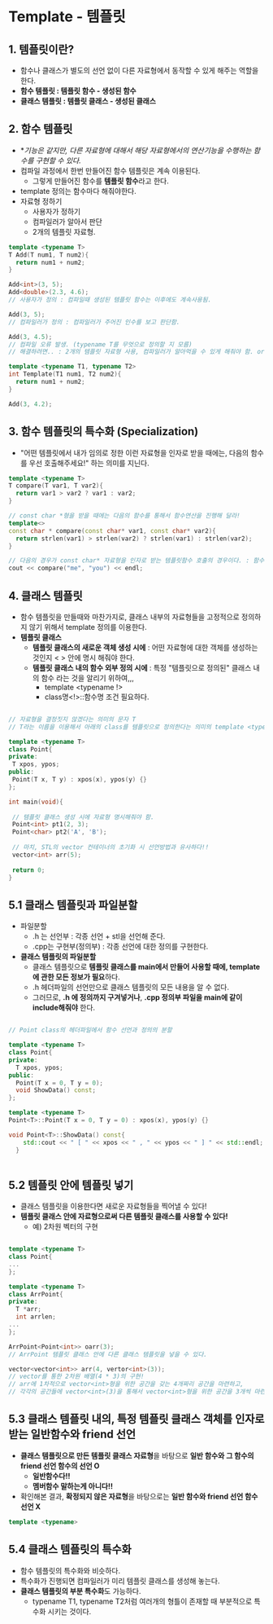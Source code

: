# Template - 템플릿

## 1.  템플릿이란?
  - 함수나 클래스가 별도의 선언 없이 다른 자료형에서 동작할 수 있게 해주는 역할을 한다.
  - **함수 템플릿 : 템플릿 함수 - 생성된 함수**
  - **클래스 템플릿 : 템플릿 클래스 - 생성된 클래스**

## 2. 함수 템플릿
  - **기능은 같지만, 다른 자료형에 대해서 해당 자료형에서의 연산기능을 수행하는 함수를 구현할 수 있다.*
  - 컴파일 과정에서 한번 만들어진 함수 템플릿은 계속 이용된다.
    - 그렇게 만들어진 함수를 **템플릿 함수**라고 한다.
  - template 정의는 함수마다 해줘야한다.
  - 자료형 정하기
    - 사용자가 정하기
    - 컴파일러가 알아서 판단
    - 2개의 템플릿 자료형.
```cpp
template <typename T>
T Add(T num1, T num2){
  return num1 + num2;
}

Add<int>(3, 5);
Add<double>(2.3, 4.6);
// 사용자가 정의 : 컴파일때 생성된 템플릿 함수는 이후에도 계속사용됨.

Add(3, 5);
// 컴파일러가 정의 : 컴파일러가 주어진 인수를 보고 판단함.

Add(3, 4.5);
// 컴파일 오류 발생. (typename T를 무엇으로 정의할 지 모름)
// 해결하려면.. : 2개의 템플릿 자료형 사용, 컴파일러가 알아먹을 수 있게 해줘야 함. or 1개의 템플릿 자료형 사용, 사용자가 템플릿 자료형 정의

template <typename T1, typename T2>
int Template(T1 num1, T2 num2){
  return num1 + num2;
}

Add(3, 4.2);
```

## 3. 함수 템플릿의 특수화 (Specialization)
  - "어떤 템플릿에서 내가 임의로 정한 이런 자료형을 인자로 받을 때에는, 다음의 함수를 우선 호출해주세요!" 하는 의미를 지닌다.
  
```cpp
template <typename T>
T compare(T var1, T var2){
  return var1 > var2 ? var1 : var2;
}

// const char *형을 받을 때에는 다음의 함수를 통해서 함수연산을 진행해 달라!
template<>
const char * compare(const char* var1, const char* var2){
  return strlen(var1) > strlen(var2) ? strlen(var1) : strlen(var2);
}

// 다음의 경우가 const char* 자료형을 인자로 받는 템플릿함수 호출의 경우이다. : 함수 템플릿의 특수화가 적용된다.
cout << compare("me", "you") << endl;

```
  
## 4. 클래스 템플릿
  - 함수 템플릿을 만들때와 마찬가지로, 클래스 내부의 자료형들을 고정적으로 정의하지 않기 위해서 template <typename T> 정의를 이용한다.
  - **템플릿 클래스**
    - **템플릿 클래스의 새로운 객체 생성 시에** : 어떤 자료형에 대한 객체를 생성하는 것인지 < > 안에 명시 해줘야 한다.
    - **템플릿 클래스 내의 함수 외부 정의 시에** : 특정 "템플릿으로 정의된" 클래스 내의 함수 라는 것을 알리기 위하여,,,
      - template <typename !> 
      - class명<!>::함수명 조건 필요하다.
  
 ```cpp 
 
// 자료형을 결정짓지 않겠다는 의미의 문자 T
// T라는 이름을 이용해서 아래의 class를 템플릿으로 정의한다는 의미의 template <typename T>

template <typename T> 
class Point{
private:
  T xpos, ypos;
public:
  Point(T x, T y) : xpos(x), ypos(y) {}
};

int main(void){
  
  // 템플릿 클래스 생성 시에 자료형 명시해줘야 함.
  Point<int> pt1(2, 3);
  Point<char> pt2('A', 'B');
  
  // 마치, STL의 vector 컨테이너의 초기화 시 선언방법과 유사하다!!
  vector<int> arr(5);
  
  return 0;
}
 ```

## 5.1 클래스 템플릿과 파일분할
  - 파일분할
    - .h 는 선언부 : 각종 선언 + stl을 선언해 준다.
    - .cpp는 구현부(정의부) : 각종 선언에 대한 정의를 구현한다.
  - **클래스 템플릿의 파일분할**
    - 클래스 템플릿으로 **템플릿 클래스를 main에서 만들어 사용할 때에, template에 관한 모든 정보가 필요**하다.
    - .h 헤더파일의 선언만으로 클래스 템플릿의 모든 내용을 알 수 없다.
    - 그러므로, **.h 에 정의까지 구겨넣거나**, **.cpp 정의부 파일을 main에 같이 include해줘야** 한다.

```cpp

// Point class의 헤더파일에서 함수 선언과 정의의 분할

template <typename T>
class Point{
private:
  T xpos, ypos;
public:
  Point(T x = 0, T y = 0);
  void ShowData() const;
};

template <typename T>
Point<T>::Point(T x = 0, T y = 0) : xpos(x), ypos(y) {}

void Point<T>::ShowData() const{
    std::cout << " [ " << xpos << " , " << ypos << " ] " << std::endl;
  }
  
```
    
## 5.2 템플릿 안에 템플릿 넣기
  - 클래스 템플릿을 이용한다면 새로운 자료형들을 찍어낼 수 있다!
  - **템플릿 클래스 안에 자료형으로써 다른 템플릿 클래스를 사용할 수 있다!**
    - 예) 2차원 벡터의 구현
  
```cpp

template <typename T>
class Point{
...
};

template <typename T>
class ArrPoint{
private:
  T *arr;
  int arrlen;
...
};

ArrPoint<Point<int>> oarr(3);
// ArrPoint 템플릿 클래스 안에 다른 클래스 템플릿을 넣을 수 있다.

vector<vector<int>> arr(4, vertor<int>(3));
// vector를 통한 2차원 배열(4 * 3)의 구현!
// arr에 1차적으로 vector<int>형을 위한 공간을 갖는 4개짜리 공간을 마련하고,
// 각각의 공간들에 vector<int>(3)을 통해서 vector<int>형을 위한 공간을 3개씩 마련한다.

```

## 5.3 클래스 템플릿 내의, 특정 템플릿 클래스 객체를 인자로 받는 일반함수와 friend 선언
  - **클래스 템플릿으로 만든 템플릿 클래스 자료형**을 바탕으로 **일반 함수와 그 함수의 friend 선언 함수의 선언 O**
    - **일반함수다!!** 
    - **멤버함수 말하는게 아니다!!**
  - 확인해본 결과, **확정되지 않은 자료형**을 바탕으로는 **일반 함수와 friend 선언 함수 선언 X**

```cpp
template <typename>

```

## 5.4 클래스 템플릿의 특수화
  - 함수 템플릿의 특수화와 비슷하다.
  - 특수화가 진행되면 컴파일러가 미리 템플릿 클래스를 생성해 놓는다.
  - **클래스 템플릿의 부분 특수화**도 가능하다.
    - typename T1, typename T2처럼 여러개의 형틀이 존재할 때 부분적으로 특수화 시키는 것이다.








 
